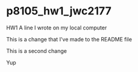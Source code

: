 # p8105_hw1_jwc2177
HW1
A line I wrote on my local computer  

This is a change that I've made to the README file

This is a second change

Yup
